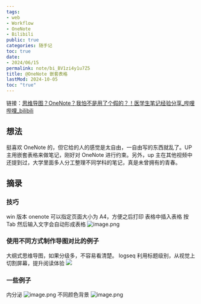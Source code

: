 ```yaml
---
tags:
- web
- Workflow
- OneNote
- Bilibili
public: true
categories: 随手记
toc: true
date:
- 2024/06/15
permalink: note/bi_BV1zi4y1u7Z5
title: @OneNote 嵌套表格
lastMod: 2024-10-05
toc: "true"
---
```


链接：[思维导图？OneNote？我怕不是用了个假的？！医学生笔记经验分享_哔哩哔哩_bilibili](https://www.bilibili.com/video/BV1zi4y1u7Z5)
<!--more-->
## 想法
挺喜欢 OneNote 的，但它给的人的感觉是太自由，一自由写的东西就乱了。UP 主用嵌套表格来做笔记，刚好对 OneNote 进行约束。另外，up 主在其他视频中还提到过，大学里面多人分工整理不同学科的笔记，真是未曾拥有的青春。
## 摘录
### 技巧
win 版本 onenote 可以指定页面大小为 A4，方便之后打印
表格中插入表格
按 Tab 然后输入文字会自动形成表格
![image.png](/assets/image_1718446860150_0.png)
### 使用不同方式制作导图对比的例子
大纲式思维导图，如果分级多，不容易看清楚。
logseq 利用标题级别，从视觉上切割屏幕，提升阅读体验
![](https://media.xiang578.com/onenote-mindnote-example.png)
### 一些例子
内分泌
![image.png](/assets/image_1718446580320_0.png)
不同颜色背景
![image.png](/assets/image_1718447464957_0.png)